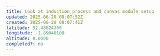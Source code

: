 ```yaml
---
title: Look at induction process and canvas module setup
updated: 2025-06-20 08:07:52Z
created: 2025-06-20 08:07:41Z
latitude: 52.48624300
longitude: -1.89040100
altitude: 0.0000
completed?: no
---
```


